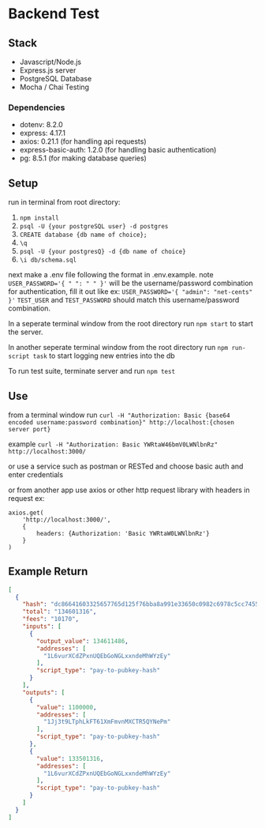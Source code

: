 # Backend Test

## Stack 
- Javascript/Node.js
- Express.js server
- PostgreSQL Database
- Mocha / Chai Testing

### Dependencies 
- dotenv: 8.2.0 
- express: 4.17.1 
- axios: 0.21.1 (for  handling api requests)
- express-basic-auth: 1.2.0 (for handling basic authentication)
- pg: 8.5.1 (for making database queries)

## Setup 
run in terminal from root directory:
1. ```npm install```
2. ```psql -U {your postgreSQL user} -d postgres```
3. ```CREATE database {db name of choice};```
4. ```\q```
5. ```psql -U {your postgresQ} -d {db name of choice}```
6. ```\i db/schema.sql```

next make a .env file following the format in .env.example.
note ```USER_PASSWORD='{ " ": " " }'```  will be the username/password combination for authentication, fill it out like ex: ```USER_PASSWORD='{ "admin": "net-cents" }'```
```TEST_USER``` and ```TEST_PASSWORD``` should match this username/password combination.

In a seperate terminal window from the root directory run ```npm start``` to start the server. 

In another seperate terminal window from the root directory run ```npm run-script task``` to start logging new entries into the db

To run test suite, terminate server and run ```npm test```

## Use 
from a terminal window run ```curl -H "Authorization: Basic {base64 encoded username:password combination}" http://localhost:{chosen server port}```

example ```curl -H "Authorization: Basic YWRtaW46bmV0LWNlbnRz" http://localhost:3000/```

or use a service such as postman or RESTed and choose basic auth and enter credentials 

or from another app use axios or other http request library with headers in request ex: 
``` 
axios.get(
	'http://localhost:3000/',
	{
		headers: {Authorization: 'Basic YWRtaW0LWNlbnRz'} 
	}
) 
```

## Example Return
```JSON 
[
  {
    "hash": "dc86641603325657765d125f76bba8a991e33650c0982c6978c5cc74551c8a23",
    "total": "134601316",
    "fees": "10170",
    "inputs": [
      {
        "output_value": 134611486,
        "addresses": [
          "1L6vurXCdZPxnUQEbGoNGLxxndeMhWYzEy"
        ],
        "script_type": "pay-to-pubkey-hash"
      }
    ],
    "outputs": [
      {
        "value": 1100000,
        "addresses": [
          "1Jj3t9LTphLkFT61XmFmvnMXCTR5QYNePm"
        ],
        "script_type": "pay-to-pubkey-hash"
      },
      {
        "value": 133501316,
        "addresses": [
          "1L6vurXCdZPxnUQEbGoNGLxxndeMhWYzEy"
        ],
        "script_type": "pay-to-pubkey-hash"
      }
    ]
  }
]
```
